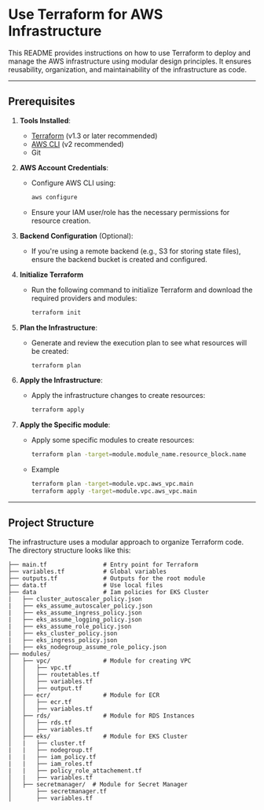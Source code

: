 # Use Terraform for AWS Infrastructure  

This README provides instructions on how to use Terraform to deploy and manage the AWS infrastructure using modular design principles. It ensures reusability, organization, and maintainability of the infrastructure as code.

---

## **Prerequisites**

1. **Tools Installed**:  
   - [Terraform](https://www.terraform.io/downloads.html) (v1.3 or later recommended)  
   - [AWS CLI](https://aws.amazon.com/cli/) (v2 recommended)  
   - Git  

2. **AWS Account Credentials**:  
   - Configure AWS CLI using:  
     ```bash
     aws configure
     ```
   - Ensure your IAM user/role has the necessary permissions for resource creation.

3. **Backend Configuration** (Optional):  
   - If you're using a remote backend (e.g., S3 for storing state files), ensure the backend bucket is created and configured.
    
4. **Initialize Terraform**
   - Run the following command to initialize Terraform and download the required providers and modules:   
     ```bash
     terraform init
     ```

6. **Plan the Infrastructure**:  
   - Generate and review the execution plan to see what resources will be created:
     ```bash
     terraform plan
     ```
7. **Apply the Infrastructure**:  
   - Apply the infrastructure changes to create resources:
     ```bash
     terraform apply
     ```
8. **Apply the Specific module**:  
   - Apply some specific modules to create resources:
     ```bash
     terraform plan -target=module.module_name.resource_block.name
     ```
   - Example
     ```bash
     terraform plan -target=module.vpc.aws_vpc.main
     terraform apply -target=module.vpc.aws_vpc.main
     ```
      
---

## **Project Structure**

The infrastructure uses a modular approach to organize Terraform code. The directory structure looks like this:

```plaintext
├── main.tf                # Entry point for Terraform
├── variables.tf           # Global variables
├── outputs.tf             # Outputs for the root module
├── data.tf                # Use local files
├── data                   # Iam policies for EKS Cluster
|   ├── cluster_autoscaler_policy.json
|   ├── eks_assume_autoscaler_policy.json
|   ├── eks_assume_ingress_policy.json
|   ├── eks_assume_logging_policy.json
|   ├── eks_assume_role_policy.json
|   ├── eks_cluster_policy.json
|   ├── eks_ingress_policy.json
|   ├── eks_nodegroup_assume_role_policy.json
├── modules/
│   ├── vpc/               # Module for creating VPC
│   │   ├── vpc.tf
│   │   ├── routetables.tf
│   │   ├── variables.tf
│   │   ├── output.tf
│   ├── ecr/               # Module for ECR
│   │   ├── ecr.tf
│   │   ├── variables.tf
│   ├── rds/               # Module for RDS Instances
│   │   ├── rds.tf
│   │   ├── variables.tf
│   ├── eks/               # Module for EKS Cluster
│   |   ├── cluster.tf
|   |   ├── nodegroup.tf
|   |   ├── iam_policy.tf
|   |   ├── iam_roles.tf
|   |   ├── policy_role_attachement.tf
│   |   ├── variables.tf
│   ├── secretmanager/  # Module for Secret Manager
│       ├── secretmanager.tf
│       ├── variables.tf
